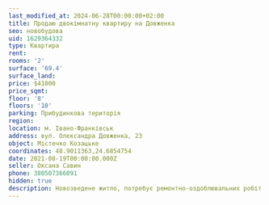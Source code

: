 ```yaml
---
last_modified_at: 2024-06-28T00:00:00+02:00
title: Продаю двокімнатну квартиру на Довженка
seo: новобудова
uid: 1629364332
type: Квартира
rent:
rooms: '2'
surface: '69.4'
surface_land:
price: $41000
price_sqmt:
floor: '8'
floors: '10'
parking: Прибудинкова територія
region:
location: м. Івано-Франківськ
address: вул. Олександра Довженка, 23
object: Містечко Козацьке
coordinates: 48.9011363,24.6854754
date: 2021-08-19T00:00:00.000Z
seller: Оксана Савин
phone: 380507366091
hidden: true
description: Новозведене житло, потребує ремонтно-оздоблювальних робіт
---
```

